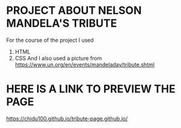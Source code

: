 # PROJECT ABOUT NELSON MANDELA'S TRIBUTE 
 For the course of the project I used 
1. HTML
2. CSS
  And I also used a picture from 
  https://www.un.org/en/events/mandeladay/tribute.shtml

# HERE IS A LINK TO PREVIEW THE PAGE
https://chidu100.github.io/tribute-page.github.io/